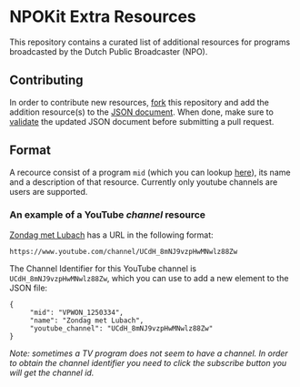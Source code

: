# NPOKit Extra Resources

This repository contains a curated list of additional resources for programs broadcasted by the Dutch Public Broadcaster (NPO).

## Contributing

In order to contribute new resources, [fork](https://github.com/4np/NPOKitResources#fork-destination-box) this repository and add the addition resource(s) to the [JSON document](https://github.com/4np/NPOKitResources/blob/master/ProgramResources.json). When done, make sure to [validate](http://jsonlint.com) the updated JSON document before submitting a pull request.

## Format

A recource consist of a program `mid` (which you can lookup [here](http://apps-api.uitzendinggemist.nl/series.json)), its name and a description of that resource. Currently only youtube channels are users are supported.

### An example of a YouTube _channel_ resource

[Zondag met Lubach](https://www.youtube.com/channel/UCdH_8mNJ9vzpHwMNwlz88Zw) has a URL in the following format:

```
https://www.youtube.com/channel/UCdH_8mNJ9vzpHwMNwlz88Zw
```

The Channel Identifier for this YouTube channel is `UCdH_8mNJ9vzpHwMNwlz88Zw`, which you can use to add a new element to the JSON file:


```
{
	 "mid": "VPWON_1250334",
     "name": "Zondag met Lubach",
     "youtube_channel": "UCdH_8mNJ9vzpHwMNwlz88Zw"
}
```

_Note: sometimes a TV program does not seem to have a channel. In order to obtain the channel identifier you need to click the *subscribe* button you will get the channel id._
